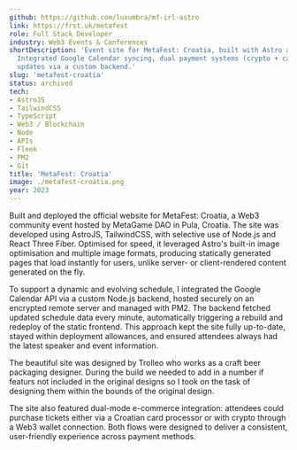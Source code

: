 ```yaml
---
github: https://github.com/luxumbra/mf-irl-astro
link: https://frst.uk/metafest
role: Full Stack Developer
industry: Web3 Events & Conferences
shortDescription: 'Event site for MetaFest: Croatia, built with Astro and Tailwind.
  Integrated Google Calendar syncing, dual payment systems (crypto + card), and real-time
  updates via a custom backend.'
slug: 'metafest-croatia'
status: archived
tech:
- AstroJS
- TailwindCSS
- TypeScript
- Web3 / Blockchain
- Node
- APIs
- Fleek
- PM2
- Git
title: 'MetaFest: Croatia'
image: ./metafest-croatia.png
year: 2023
---
```


Built and deployed the official website for MetaFest: Croatia, a Web3 community event hosted by MetaGame DAO in Pula, Croatia. The site was developed using AstroJS, TailwindCSS, with selective use of Node.js and React Three Fiber. Optimised for speed, it leveraged Astro's built-in image optimisation and multiple image formats, producing statically generated pages that load instantly for users, unlike server- or client-rendered content generated on the fly.

To support a dynamic and evolving schedule, I integrated the Google Calendar API via a custom Node.js backend, hosted securely on an encrypted remote server and managed with PM2. The backend fetched updated schedule data every minute, automatically triggering a rebuild and redeploy of the static frontend. This approach kept the site fully up-to-date, stayed within deployment allowances, and ensured attendees always had the latest speaker and event information.

The beautiful site was designed by Trolleo who works as a craft beer packaging designer. During the build we needed to add in a number if featurs not included in the original designs so I took on the task of designing them within the bounds of the original design.



The site also featured dual-mode e-commerce integration: attendees could purchase tickets either via a Croatian card processor or with crypto through a Web3 wallet connection. Both flows were designed to deliver a consistent, user-friendly experience across payment methods.
